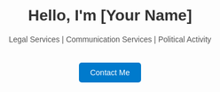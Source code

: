 <!DOCTYPE html>
<html>
<head>
  <title>Welcome to My Website</title>
  <meta charset="UTF-8" />
  <style>
    body { font-family: Arial, sans-serif; text-align: center; padding: 50px; }
    h1 { color: #333; }
    p { color: #555; }
    a.button {
      display: inline-block;
      margin-top: 20px;
      padding: 10px 20px;
      background-color: #007acc;
      color: white;
      text-decoration: none;
      border-radius: 5px;
    }
  </style>
</head>
<body>
  <h1>Hello, I'm [Your Name]</h1>
  <p>Legal Services | Communication Services | Political Activity</p>
  <a href="mailto:your@email.com" class="button">Contact Me</a>
</body>
</html>
